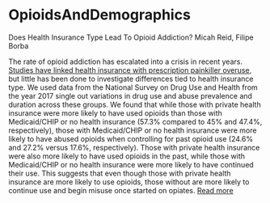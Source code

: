 # OpioidsAndDemographics

Does Health Insurance Type Lead To Opioid Addiction?
Micah Reid, Filipe Borba

The rate of opioid addiction has escalated into a crisis in recent years. [Studies have linked health insurance with prescription painkiller overuse](https://www.jhsph.edu/news/news-releases/2018/health-insurance-plans-may-be-fueling-opioid-epidemic.html), but little has been done to investigate differences tied to health insurance type. We used data from the National Survey on Drug Use and Health from the year 2017 single out variations in drug use and abuse prevalence and duration across these groups. We found that while those with private health insurance were more likely to have used opioids than those with Medicaid/CHIP or no health insurance (57.3% compared to 45% and 47.4%, respectively), those with Medicaid/CHIP or no health insurance were more likely to have abused opioids when controlling for past opioid use (24.6% and 27.2% versus 17.6%, respectively). Those with private health insurance were also more likely to have used opioids in the past, while those with Medicaid/CHIP or no health insurance were more likely to have continued their use. This suggests that even though those with private health insurance are more likely to use opioids, those without are more likely to continue use and begin misuse once started on opiates. [Read more](project1/report1.md)
